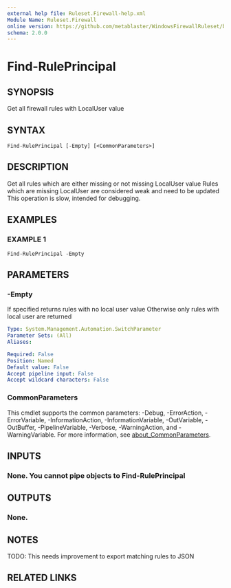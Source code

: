 ```yaml
---
external help file: Ruleset.Firewall-help.xml
Module Name: Ruleset.Firewall
online version: https://github.com/metablaster/WindowsFirewallRuleset/blob/master/Modules/Ruleset.Firewall/Help/en-US/Find-RulePrincipal.md
schema: 2.0.0
---
```


# Find-RulePrincipal

## SYNOPSIS

Get all firewall rules with LocalUser value

## SYNTAX

```none
Find-RulePrincipal [-Empty] [<CommonParameters>]
```

## DESCRIPTION

Get all rules which are either missing or not missing LocalUser value
Rules which are missing LocalUser are considered weak and need to be updated
This operation is slow, intended for debugging.

## EXAMPLES

### EXAMPLE 1

```none
Find-RulePrincipal -Empty
```

## PARAMETERS

### -Empty

If specified returns rules with no local user value
Otherwise only rules with local user are returned

```yaml
Type: System.Management.Automation.SwitchParameter
Parameter Sets: (All)
Aliases:

Required: False
Position: Named
Default value: False
Accept pipeline input: False
Accept wildcard characters: False
```

### CommonParameters

This cmdlet supports the common parameters: -Debug, -ErrorAction, -ErrorVariable, -InformationAction, -InformationVariable, -OutVariable, -OutBuffer, -PipelineVariable, -Verbose, -WarningAction, and -WarningVariable. For more information, see [about_CommonParameters](http://go.microsoft.com/fwlink/?LinkID=113216).

## INPUTS

### None. You cannot pipe objects to Find-RulePrincipal

## OUTPUTS

### None.

## NOTES

TODO: This needs improvement to export matching rules to JSON

## RELATED LINKS
